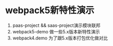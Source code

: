 # webpack5新特性演示

1. paas-project && saas-project演示模块联邦
2. webpack5-demo 做一些5.x版本新特性演示
3. webpack4.demo 为了跟5.x版本打包优化做对比